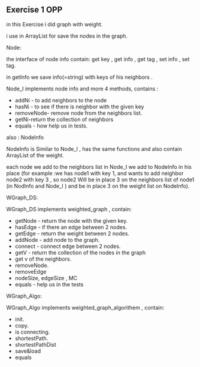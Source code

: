 Exercise 1 OPP
-----------------
in this Exercise i did graph with weight.

i use in ArrayList for save the nodes in the graph.

Node:

the interface of node info contain: get key , get info , get tag , set info , set tag.

in getInfo we save info(=string) with keys of his neighbors .

Node_I implements node info and more 4 methods, contains :
* addNi - to add neighbors to the node
* hasNi - to see if there is neighbor with the given key
* removeNode- remove node from the neighbors list.
* getNi-return the collection of neighbors
* equals - how help us in tests.

also : NodeInfo 

NodeInfo is Similar to Node_I , has the same functions and also contain ArrayList of the weight.

each node we add to the neighbors list in Node_I we add to NodeInfo in his place (for example :we has node1 with key 1, and wants to add neighbor node2 with key 3 , so node2 Will be in place 3 on the neighbors list of node1 (in NodInfo and Node_I ) and be in place 3 on the weight list on NodeInfo).


WGraph_DS:

WGraph_DS implements weighted_graph , contain:
* getNode - return the node with the given key.
* hasEdge - if there an edge between 2 nodes.
* getEdge - return the weight between 2 nodes.
* addNode - add node to the graph.
* connect - connect edge between 2 nodes.
* getV - return the collection of the nodes in the graph
* get v of the neighbors. 
* removeNode.
* removeEdge
* nodeSize, edgeSize , MC
* equals - help us in the tests

WGraph_Algo:

WGraph_Algo implements weighted_graph_algorithem , contain:
* init.
* copy.
* is connecting.
* shortestPath.
* shortestPathDist
* save&load
* equals









 